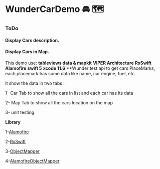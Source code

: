 # WunderCarDemo 🚘 🗺
### ToDo
#### Display Cars description.
#### Display Cars in Map.

This demo use:
**tableviews data & mapkit**
**VIPER Architecture** 
**RxSwift** 
**Alamofire**
**swift 5**
**xcode 11.6**
**Wunder test api to get cars PlaceMarks, each placemark has some data like name, car engine, fuel, etc

it show the data in two tabs :

1- Car Tab to show all the cars in list and each car has its data

2- Map Tab to show all the cars location on the map

3- unit testing

**Library**

1-[Alamofire](https://github.com/Alamofire/Alamofire)

2-[RxSwift](https://github.com/ReactiveX/RxSwift)

3-[ObjectMapper](https://github.com/Hearst-DD/ObjectMapper)

4-[AlamofireObjectMapper](https://github.com/tristanhimmelman/AlamofireObjectMapper)
